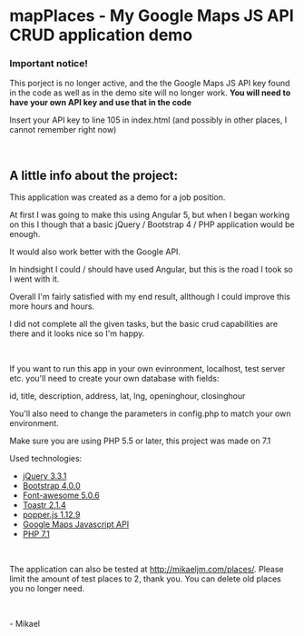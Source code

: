 # mapPlaces - My Google Maps JS API CRUD application demo

<h3>Important notice!</h3>
<p>This porject is no longer active, and the the Google Maps JS API key found in the code as well as in the demo site will no longer work. <b>You will need to have your own API key and use that in the code</b></p>
<p>Insert your API key to line 105 in index.html (and possibly in other places, I cannot remember right now)</p>
<pre>
<script src="https://maps.googleapis.com/maps/api/js?key=[key-here]"></script>
</pre>

<h2>A little info about the project:</h2> 

<p>This application was created as a demo for a job position.</p>
<p>At first I was going to make this using Angular 5, but when I began working on this I though that a basic jQuery / Bootstrap 4 / PHP application would be enough.</p>
<p>It would also work better with the Google API.</p>

<p>In hindsight I could / should have used Angular, but this is the road I took so I went with it.</p>
<p>Overall I'm fairly satisfied with my end result, allthough I could improve this more hours and hours.</p>
<p>I did not complete all the given tasks, but the basic crud capabilities are there and it looks nice so I'm happy.</p>
<br>
<p>If you want to run this app in your own evinronment, localhost, test server etc. you'll need to create your own database with fields:</p>
<p>id, title, description, address, lat, lng, openinghour, closinghour</p>
<p>You'll also need to change the parameters in config.php to match your own environment.</p>
<p>Make sure you are using PHP 5.5 or later, this project was made on 7.1</p>
<p>Used technologies:</p>
<ul>
    <li><a href="https://jquery.com/" target="_blank">jQuery 3.3.1</a></li>
    <li><a href="https://getbootstrap.com/" target="_blank">Bootstrap 4.0.0</a></li>
    <li><a href="https://fontawesome.com/" target="_blank">Font-awesome 5.0.6</a></li>
    <li><a href="https://github.com/CodeSeven/toastr" target="_blank">Toastr 2.1.4</a></li>
    <li><a href="https://popper.js.org/" target="_blank">popper.js 1.12.9</a></li>
    <li><a href="https://developers.google.com/maps/documentation/javascript/" target="_blank">Google Maps Javascript API</a></li>     
    <li><a href="http://php.net/" target="_blank">PHP 7.1</a></li>       
</ul>
<br>
<p>The application can also be tested at <a href="http://mikaeljm.com/places/" target="_blank">http://mikaeljm.com/places/</a>. Please limit the amount of test places to 2, thank you. You can delete old places you no longer need.</p>
<br>
<p>- Mikael</p>
